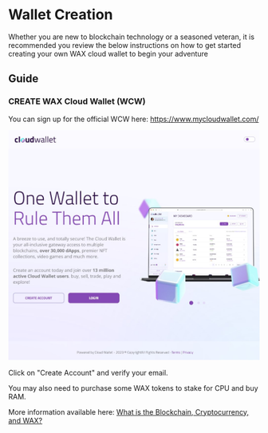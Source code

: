 # Wallet Creation

Whether you are new to blockchain technology or a seasoned veteran, it is recommended you review the below instructions on how to get started creating your own WAX cloud wallet to begin your adventure

## Guide

### CREATE WAX Cloud Wallet (WCW)

You can sign up for the official WCW here:
https://www.mycloudwallet.com/

![CloudWallet UI](./img/cloudwallet.jpg)

Click on "Create Account" and verify your email.

You may also need to purchase some WAX tokens to stake for CPU and buy RAM.

More information available here:
[What is the Blockchain, Cryptocurrency, and WAX?](./what-is-wax)
